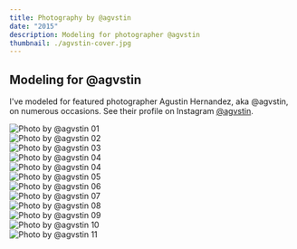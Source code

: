 ```yaml
---
title: Photography by @agvstin
date: "2015"
description: Modeling for photographer @agvstin
thumbnail: ./agvstin-cover.jpg
---
```


## Modeling for @agvstin

I've modeled for featured photographer Agustin Hernandez, aka @agvstin, on numerous occasions. See their profile on Instagram <a href='https://instagram.com/agvstin' target='_blank' rel='noopener noreferrer'>@agvstin</a>.

<div class='kg-gallery-container'>
  <div class="kg-gallery-row">
    <div class="col-12 kg-card">
      <img src='./01.jpg' alt='Photo by @agvstin 01' />
    </div>
    <div class='col-12 kg-card'>
      <img src='./02.jpg' alt='Photo by @agvstin 02' />
    </div>
  </div>
  <div class="kg-gallery-row">
    <div class="col-12 kg-card">
      <img src='./03.jpg' alt='Photo by @agvstin 03' />
    </div>
  </div>
  <div class="kg-gallery-row">
    <div class="col-12 kg-card">
      <img src='./04.jpg' alt='Photo by @agvstin 04' />
    </div>
  </div>
  <div class="kg-gallery-row">
    <div class="col-12 kg-card">
      <img src='./04_.jpg' alt='Photo by @agvstin 04' />
    </div>
    <div class='col-12 kg-card'>
      <img src='./05.jpg' alt='Photo by @agvstin 05' />
    </div>
  </div>
  <div class="kg-gallery-row">
    <div class="col-12 kg-card">
      <img src='./06.jpg' alt='Photo by @agvstin 06' />
    </div>
  </div>
  <div class="kg-gallery-row">
    <div class="col-12 kg-card">
      <img src='./07.jpg' alt='Photo by @agvstin 07' />
    </div>
  </div>
  <div class="kg-gallery-row">
    <div class="col-12 kg-card">
      <img src='./08.jpg' alt='Photo by @agvstin 08' />
      </div>
    <div class='col-12 kg-card'>
      <img src='./09.jpg' alt='Photo by @agvstin 09' />
    </div>
  </div>
  <div class="kg-gallery-row">
    <div class="col-12 kg-card">
      <img src='./10.jpg' alt='Photo by @agvstin 10' />
    </div>
  </div>
  <div class="kg-gallery-row">
    <div class="col-12 kg-card">
      <img src='./11.jpg' alt='Photo by @agvstin 11' />
    </div>
  </div>
</div>